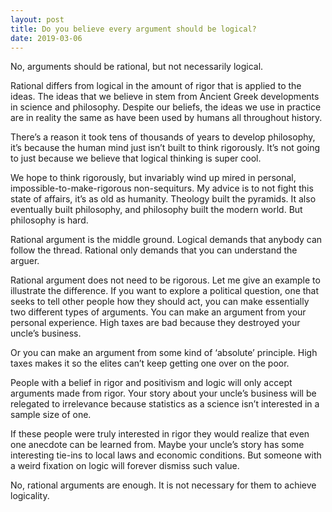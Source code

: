 ```yaml
---
layout: post
title: Do you believe every argument should be logical?
date: 2019-03-06
---
```


<p>No, arguments should be rational, but not necessarily logical.</p><p>Rational differs from logical in the amount of rigor that is applied to the ideas. The ideas that we believe in stem from Ancient Greek developments in science and philosophy. Despite our beliefs, the ideas we use in practice are in reality the same as have been used by humans all throughout history.</p><p>There’s a reason it took tens of thousands of years to develop philosophy, it’s because the human mind just isn’t built to think rigorously. It’s not going to just because we believe that logical thinking is super cool.</p><p>We hope to think rigorously, but invariably wind up mired in personal, impossible-to-make-rigorous non-sequiturs. My advice is to not fight this state of affairs, it’s as old as humanity. Theology built the pyramids. It also eventually built philosophy, and philosophy built the modern world. But philosophy is hard.</p><p>Rational argument is the middle ground. Logical demands that anybody can follow the thread. Rational only demands that you can understand the arguer.</p><p>Rational argument does not need to be rigorous. Let me give an example to illustrate the difference. If you want to explore a political question, one that seeks to tell other people how they should act, you can make essentially two different types of arguments. You can make an argument from your personal experience. High taxes are bad because they destroyed your uncle’s business.</p><p>Or you can make an argument from some kind of ‘absolute’ principle. High taxes makes it so the elites can’t keep getting one over on the poor.</p><p>People with a belief in rigor and positivism and logic will only accept arguments made from rigor. Your story about your uncle’s business will be relegated to irrelevance because statistics as a science isn’t interested in a sample size of one.</p><p>If these people were truly interested in rigor they would realize that even one anecdote can be learned from. Maybe your uncle’s story has some interesting tie-ins to local laws and economic conditions. But someone with a weird fixation on logic will forever dismiss such value.</p><p>No, rational arguments are enough. It is not necessary for them to achieve logicality.</p>
